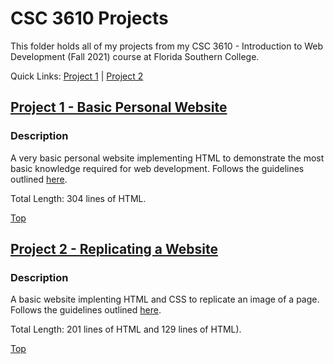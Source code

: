 # CSC 3610 Projects
This folder holds all of my projects from my CSC 3610 - Introduction to Web Development (Fall 2021) course at Florida Southern College.

Quick Links: [Project 1](https://github.com/JacobKnox/Jacob-Knox-Projects/blob/main/CSC%203610/README.md#project-1) | [Project 2](https://github.com/JacobKnox/Jacob-Knox-Projects/blob/main/CSC%203610/README.md#project-2)
## [Project 1 - Basic Personal Website](https://github.com/JacobKnox/Jacob-Knox-Projects/tree/main/CSC%203610/Project%201)
### Description
A very basic personal website implementing HTML to demonstrate the most basic knowledge required for web development. Follows the guidelines outlined [here](https://github.com/JacobKnox/Jacob-Knox-Projects/blob/main/CSC%203610/Project%20Guidelines/Project%201%20Guidelines.pdf).

Total Length: 304 lines of HTML.

[Top](https://github.com/JacobKnox/Jacob-Knox-Projects/blob/main/CSC%203610/README.md#csc-3610-projects)

## [Project 2 - Replicating a Website](https://github.com/JacobKnox/Jacob-Knox-Projects/tree/main/CSC%203610/Project%202)
### Description
A basic website implenting HTML and CSS to replicate an image of a page. Follows the guidelines outlined [here](https://github.com/JacobKnox/Jacob-Knox-Projects/blob/main/CSC%203610/Project%20Guidelines/Project%202%20Guidelines.pdf).

Total Length: 201 lines of HTML and 129 lines of HTML).

[Top](https://github.com/JacobKnox/Jacob-Knox-Projects/blob/main/CSC%203610/README.md#csc-3610-projects)

